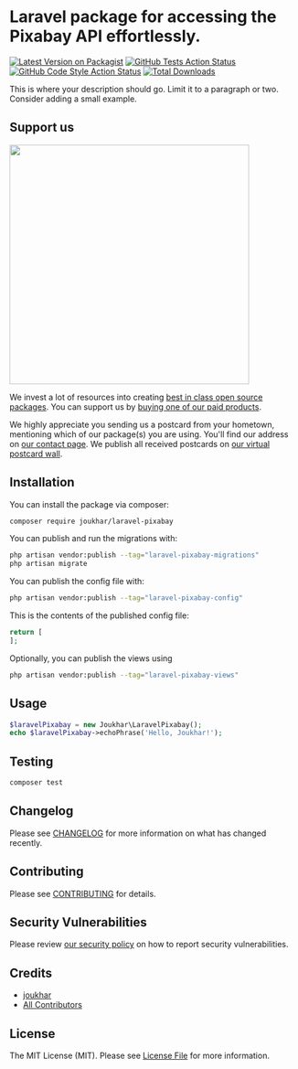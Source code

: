 # Laravel package for accessing the Pixabay API effortlessly.

[![Latest Version on Packagist](https://img.shields.io/packagist/v/joukhar/laravel-pixabay.svg?style=flat-square)](https://packagist.org/packages/joukhar/laravel-pixabay)
[![GitHub Tests Action Status](https://img.shields.io/github/actions/workflow/status/joukhar/laravel-pixabay/run-tests.yml?branch=main&label=tests&style=flat-square)](https://github.com/joukhar/laravel-pixabay/actions?query=workflow%3Arun-tests+branch%3Amain)
[![GitHub Code Style Action Status](https://img.shields.io/github/actions/workflow/status/joukhar/laravel-pixabay/fix-php-code-style-issues.yml?branch=main&label=code%20style&style=flat-square)](https://github.com/joukhar/laravel-pixabay/actions?query=workflow%3A"Fix+PHP+code+style+issues"+branch%3Amain)
[![Total Downloads](https://img.shields.io/packagist/dt/joukhar/laravel-pixabay.svg?style=flat-square)](https://packagist.org/packages/joukhar/laravel-pixabay)

This is where your description should go. Limit it to a paragraph or two. Consider adding a small example.

## Support us

[<img src="https://github-ads.s3.eu-central-1.amazonaws.com/laravel-pixabay.jpg?t=1" width="419px" />](https://spatie.be/github-ad-click/laravel-pixabay)

We invest a lot of resources into creating [best in class open source packages](https://spatie.be/open-source). You can support us by [buying one of our paid products](https://spatie.be/open-source/support-us).

We highly appreciate you sending us a postcard from your hometown, mentioning which of our package(s) you are using. You'll find our address on [our contact page](https://spatie.be/about-us). We publish all received postcards on [our virtual postcard wall](https://spatie.be/open-source/postcards).

## Installation

You can install the package via composer:

```bash
composer require joukhar/laravel-pixabay
```

You can publish and run the migrations with:

```bash
php artisan vendor:publish --tag="laravel-pixabay-migrations"
php artisan migrate
```

You can publish the config file with:

```bash
php artisan vendor:publish --tag="laravel-pixabay-config"
```

This is the contents of the published config file:

```php
return [
];
```

Optionally, you can publish the views using

```bash
php artisan vendor:publish --tag="laravel-pixabay-views"
```

## Usage

```php
$laravelPixabay = new Joukhar\LaravelPixabay();
echo $laravelPixabay->echoPhrase('Hello, Joukhar!');
```

## Testing

```bash
composer test
```

## Changelog

Please see [CHANGELOG](CHANGELOG.md) for more information on what has changed recently.

## Contributing

Please see [CONTRIBUTING](CONTRIBUTING.md) for details.

## Security Vulnerabilities

Please review [our security policy](../../security/policy) on how to report security vulnerabilities.

## Credits

- [joukhar](https://github.com/joukhar)
- [All Contributors](../../contributors)

## License

The MIT License (MIT). Please see [License File](LICENSE.md) for more information.

